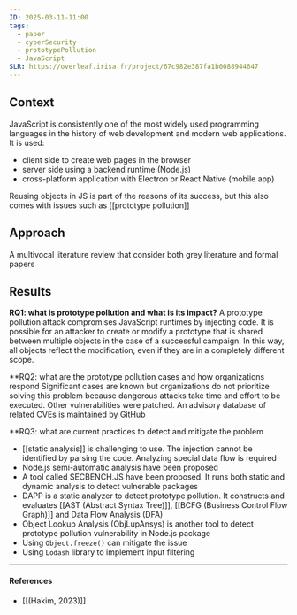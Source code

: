 ```yaml
---
ID: 2025-03-11-11:00
tags:
  - paper
  - cyberSecurity
  - prototypePollution
  - JavaScript
SLR: https://overleaf.irisa.fr/project/67c982e387fa1b0088944647
---
```

## Context

JavaScript is consistently one of the most widely used programming languages in the history of web development and modern web applications. It is used:
- client side to create web pages in the browser
- server side using a backend runtime (Node.js)
- cross-platform application with Electron or React Native (mobile app)

Reusing objects in JS is part of the reasons of its success, but this also comes with issues such as [[prototype pollution]]

## Approach

A multivocal literature review that consider both grey literature and formal papers

## Results

**RQ1: what is prototype pollution and what is its impact?**
A prototype pollution attack compromises JavaScript runtimes by injecting code. It is possible for an attacker to create or modify a prototype that is shared between multiple objects in the case of a successful campaign. In this way, all objects reflect the modification, even if they are in a completely different scope.

**RQ2: what are the prototype pollution cases and how organizations respond
Significant cases are known but organizations do not prioritize solving this problem because dangerous attacks take time and effort to be executed. Other vulnerabilities were patched.
An advisory database of related CVEs is maintained by GitHub

**RQ3: what are current practices to detect and mitigate the problem
- [[static analysis]] is challenging to use. The injection cannot be identified by parsing the code. Analyzing special data flow is required
- Node.js semi-automatic analysis have been proposed
- A tool called SECBENCH.JS have been proposed. It runs both static and dynamic analysis to detect vulnerable packages
- DAPP is a static analyzer to detect prototype pollution. It constructs and evaluates [[AST (Abstract Syntax Tree)]], [[BCFG (Business Control Flow Graph)]] and Data Flow Analysis (DFA)
- Object Lookup Analysis (ObjLupAnsys) is another tool to detect prototype pollution vulnerability in Node.js package
- Using `Object.freeze()` can mitigate the issue
- Using `Lodash` library to implement input filtering

---
#### References
- [[(Hakim, 2023)]]